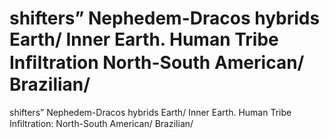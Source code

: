 # shifters” Nephedem-Dracos hybrids Earth/ Inner Earth. Human Tribe Inﬁltration North-South American/ Brazilian/

shifters” Nephedem-Dracos hybrids Earth/ Inner Earth. Human Tribe Inﬁltration: North-South American/ Brazilian/
